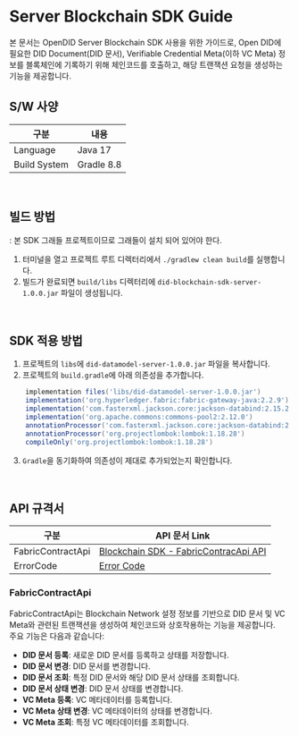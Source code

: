 # Server Blockchain SDK Guide
본 문서는 OpenDID Server Blockchain SDK 사용을 위한 가이드로, 
Open DID에 필요한 DID Document(DID 문서), Verifiable Credential Meta(이하 VC Meta) 정보를 블록체인에 기록하기 위해 체인코드를 호출하고, 해당 트랜잭션 요청을 생성하는 기능을 제공합니다.


## S/W 사양
| 구분 | 내용         |
|------|------------|
| Language      | Java 17    |
| Build System  | Gradle 8.8 |

<br>

## 빌드 방법
: 본 SDK 그래들 프로젝트이므로 그래들이 설치 되어 있어야 한다.
1. 터미널을 열고 프로젝트 루트 디렉터리에서 `./gradlew clean build`를 실행합니다.
2. 빌드가 완료되면 `build/libs` 디렉터리에 `did-blockchain-sdk-server-1.0.0.jar` 파일이 생성됩니다.

<br>

## SDK 적용 방법
1. 프로젝트의 `libs`에 `did-datamodel-server-1.0.0.jar` 파일을 복사합니다.
2. 프로젝트의 `build.gradle`에 아래 의존성을 추가합니다.
```groovy
    implementation files('libs/did-datamodel-server-1.0.0.jar')
    implementation('org.hyperledger.fabric:fabric-gateway-java:2.2.9')
    implementation('com.fasterxml.jackson.core:jackson-databind:2.15.2')
    implementation('org.apache.commons:commons-pool2:2.12.0')
    annotationProcessor('com.fasterxml.jackson.core:jackson-databind:2.15.2')
    annotationProcessor('org.projectlombok:lombok:1.18.28')
    compileOnly('org.projectlombok:lombok:1.18.28')
```
3. `Gradle`을 동기화하여 의존성이 제대로 추가되었는지 확인합니다.

<br>

## API 규격서
| 구분 | API 문서 Link                                                                  |
|------|------------------------------------------------------------------------------|
| FabricContractApi  | [Blockchain SDK - FabricContracApi API](../../docs/api/Blockchain_API_ko.md) |
| ErrorCode          | [Error Code](../../docs/api/BlockchainErrorCode.md)                          |

### FabricContractApi
FabricContractApi는 Blockchain Network 설정 정보를 기반으로 DID 문서 및 VC Meta와 관련된 트랜잭션을 생성하여 체인코드와 상호작용하는 기능을 제공합니다.<br>주요 기능은 다음과 같습니다:

* <b>DID 문서 등록</b>: 새로운 DID 문서를 등록하고 상태를 저장합니다.
* <b>DID 문서 변경</b>: DID 문서를 변경합니다.
* <b>DID 문서 조회</b>: 특정 DID 문서와 해당 DID 문서 상태를 조회합니다.
* <b>DID 문서 상태 변경</b>: DID 문서 상태를 변경합니다.
* <b>VC Meta 등록</b>: VC 메타데이터를 등록합니다.
* <b>VC Meta 상태 변경</b>: VC 메타데이터의 상태를 변경합니다.
* <b>VC Meta 조회</b>: 특정 VC 메타데이터를 조회합니다.